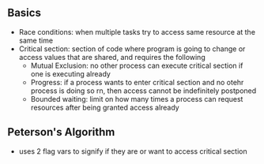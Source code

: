 ## Basics
- Race conditions: when multiple tasks try to access same resource at the same time
- Critical section: section of code where program is going to change or access values that are shared, and requires the following
    - Mutual Exclusion: no other process can execute critical section if one is executing already
    - Progress: if a process wants to enter critical section and no otehr process is doing so rn, then access cannot be indefinitely postponed
    - Bounded waiting: limit on how many times a process can request resources after being granted access already

## Peterson's Algorithm
- uses 2 flag vars to signify if they are or want to access critical section